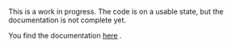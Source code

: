 This is a work in progress. The code is on a usable state, but the documentation is not complete yet.

You find the documentation [here](https://tochoromero.github.io/aurelia-bootstrap/) .
